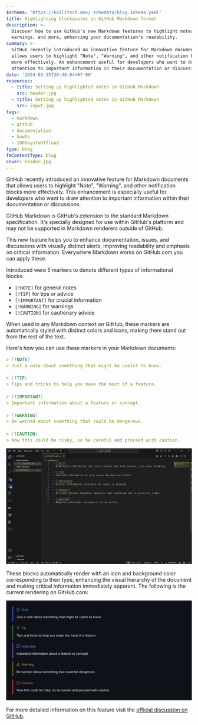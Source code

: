 ```yaml
---
$schema: 'https://kollitsch.dev/_schemata/blog.schema.yaml'
title: Highlighting blockquotes in GitHub Markdown format
description: >-
  Discover how to use GitHub's new Markdown features to highlight notes,
  warnings, and more, enhancing your documentation's readability.
summary: >-
  GitHub recently introduced an innovative feature for Markdown documents that
  allows users to highlight "Note", "Warning", and other notification blocks
  more effectively. An enhancement useful for developers who want to draw
  attention to important information in their documentation or discussions.
date: '2024-03-25T20:48:04+07:00'
resources:
  - title: Setting up highlighted notes in GitHub Markdown
    src: header.jpg
  - title: Setting up highlighted notes in GitHub Markdown
    src: input.jpg
tags:
  - markdown
  - github
  - documentation
  - howto
  - 100DaysToOffload
type: blog
fmContentType: blog
cover: header.jpg
---
```


GitHub recently introduced an innovative feature for Markdown documents that allows users to highlight "Note", "Warning", and other notification blocks more effectively. This enhancement is especially useful for developers who want to draw attention to important information within their documentation or discussions.

GitHub Markdown is GitHub's extension to the standard Markdown specification. It's specially designed for use within GitHub's platform and may not be supported in Markdown renderers outside of GitHub.

This new feature helps you to enhance documentation, issues, and discussions with visually distinct alerts, improving readability and emphasis on critical information. Everywhere Markdown works on GitHub.com you can apply these.

Introduced were 5 markers to denote different types of informational blocks:

* `[!NOTE]` for general notes
* `[!TIP]` for tips or advice
* `[!IMPORTANT]` for crucial information
* `[!WARNING]` for warnings
* `[!CAUTION]` for cautionary advice

When used in any Markdown context on GitHub, these markers are automatically styled with distinct colors and icons, making them stand out from the rest of the text.

Here's how you can use these markers in your Markdown documents:

```markdown
> [!NOTE]
> Just a note about something that might be useful to know.

> [!TIP]
> Tips and tricks to help you make the most of a feature.

> [!IMPORTANT]
> Important information about a feature or concept.

> [!WARNING]
> Be warned about something that could be dangerous.

> [!CAUTION]
> Now this could be risky, so be careful and proceed with caution.
```

![](input.jpg)

These blocks automatically render with an icon and background color corresponding to their type, enhancing the visual hierarchy of the document and making critical information immediately apparent. The following is the current rendering on GitHub.com:

![](header.jpg)

For more detailed information on this feature visit the [official discussion on GitHub](https://github.com/orgs/community/discussions/16925).

